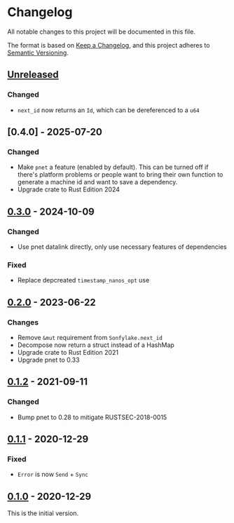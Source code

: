 # Changelog
All notable changes to this project will be documented in this file.

The format is based on [Keep a Changelog](https://keepachangelog.com/en/1.0.0/),
and this project adheres to [Semantic Versioning](https://semver.org/spec/v2.0.0.html).

## [Unreleased]

### Changed

- `next_id` now returns an `Id`, which can be dereferenced to a `u64`

## [0.4.0] - 2025-07-20

### Changed

- Make `pnet` a feature (enabled by default). This can be turned off if there's
  platform problems or people want to bring their own function to generate a
  machine id and want to save a dependency.
- Upgrade crate to Rust Edition 2024

## [0.3.0] - 2024-10-09

### Changed

- Use pnet datalink directly, only use necessary features of dependencies

### Fixed

- Replace depcreated `timestamp_nanos_opt` use

## [0.2.0] - 2023-06-22

### Changes

* Remove `&mut` requirement from `Sonfylake.next_id`
* Decompose now return a struct instead of a HashMap
* Upgrade crate to Rust Edition 2021
* Upgrade pnet to 0.33

## [0.1.2] - 2021-09-11

### Changed

- Bump pnet to 0.28 to mitigate RUSTSEC-2018-0015

## [0.1.1] - 2020-12-29

### Fixed

- `Error` is now `Send` + `Sync`

## [0.1.0] - 2020-12-29

This is the initial version.

[unreleased]: https://github.com/bahlo/sonyflake-rs/compare/v0.3.0...HEAD
[0.3.0]: https://github.com/bahlo/sonyflake-rs/releases/tag/v0.3.0
[0.2.0]: https://github.com/bahlo/sonyflake-rs/releases/tag/v0.2.0
[0.1.2]: https://github.com/bahlo/sonyflake-rs/releases/tag/v0.1.2
[0.1.1]: https://github.com/bahlo/sonyflake-rs/releases/tag/v0.1.1
[0.1.0]: https://github.com/bahlo/sonyflake-rs/releases/tag/v0.1.0

